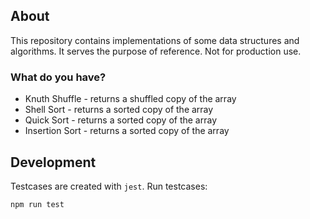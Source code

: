 ## About

This repository contains implementations of some data structures and algorithms. It serves the purpose of reference. Not for production use.

### What do you have?

* Knuth Shuffle - returns a shuffled copy of the array
* Shell Sort - returns a sorted copy of the array
* Quick Sort - returns a sorted copy of the array
* Insertion Sort - returns a sorted copy of the array

## Development

Testcases are created with `jest`. Run testcases:

```
npm run test
```